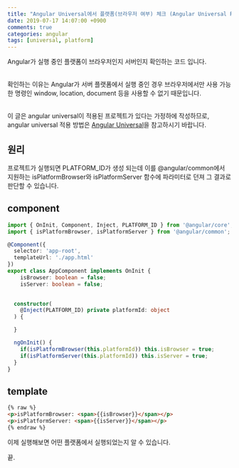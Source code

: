 ```yaml
---
title: "Angular Universal에서 플랫폼(브라우저 여부) 체크 (Angular Universal Platform Check)"
date: 2019-07-17 14:07:00 +0900
comments: true
categories: angular
tags: [universal, platform]
---
```




Angular가 실행 중인 플랫폼이 브라우저인지 서버인지 확인하는 코드 입니다.<br><br>

확인하는 이유는 Angular가 서버 플랫폼에서 실행 중인 경우 브라우저에서만 사용 가능한 명령인 window, location, document 등을 사용할 수 없기 때문입니다.<br><br>

이 글은 angular universal이 적용된 프로젝트가 있다는 가정하에 작성하므로, angular universal 적용 방법은 [Angular Universal](https://ksrae.github.io/angular/angular-universal)을 참고하시기 바랍니다.


## 원리

프로젝트가 실행되면 PLATFORM_ID가 생성 되는데 이를 @angular/common에서 지원하는 isPlatformBrowser와 isPlatformServer 함수에 파라미터로 던져 그 결과로 판단할 수 있습니다.


## component

```ts
import { OnInit, Component, Inject, PLATFORM_ID } from '@angular/core';
import { isPlatformBrowser, isPlatformServer } from '@angular/common';

@Component({
  selector: 'app-root',
  templateUrl: './app.html'
})
export class AppComponent implements OnInit {
	isBrowser: boolean = false;
	isServer: boolean = false;
	

  constructor(
	@Inject(PLATFORM_ID) private platformId: object	
  ) {

  }

  ngOnInit() {
	if(isPlatformBrowser(this.platformId)) this.isBrowser = true;
	if(isPlatformServer(this.platformId)) this.isServer = true;
  }
}
```

## template

```html
{% raw %}
<p>isPlatformBrowser: <span>{{isBrowser}}</span></p>
<p>isPlatformServer: <span>{{isServer}}</span></p>
{% endraw %}
```

이제 실행해보면 어떤 플랫폼에서 실행되었는지 알 수 있습니다.


끝.